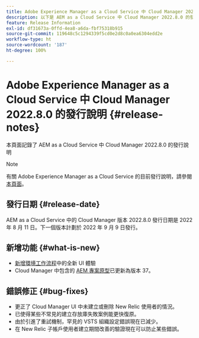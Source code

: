 ```yaml
---
title: Adobe Experience Manager as a Cloud Service 中 Cloud Manager 2022.8.0 的發行說明
description: 以下是 AEM as a Cloud Service 中 Cloud Manager 2022.8.0 的發行說明。
feature: Release Information
exl-id: df31673a-0ffd-4ea8-a6da-fbf75318b915
source-git-commit: 119648c5c1294339f5cd0e2d8c0a0ea6304edd2e
workflow-type: ht
source-wordcount: '187'
ht-degree: 100%

---
```


# Adobe Experience Manager as a Cloud Service 中 Cloud Manager 2022.8.0 的發行說明 {#release-notes}

本頁面記錄了 AEM as a Cloud Service 中 Cloud Manager 2022.8.0 的發行說明

>[!NOTE]
>
>有關 Adobe Experience Manager as a Cloud Service 的目前發行說明，請參閱[本頁面](/help/release-notes/release-notes-cloud/release-notes-current.md)。

## 發行日期 {#release-date}

AEM as a Cloud Service 中的 Cloud Manager 版本 2022.8.0 發行日期是 2022 年 8 月 11 日。下一個版本計劃於 2022 年 9 月 9 日發行。

## 新增功能 {#what-is-new}

* [新增環境工作流程](/help/implementing/cloud-manager/manage-environments.md)中的全新 UI 體驗
* Cloud Manager 中包含的 [AEM 專案原型](https://experienceleague.adobe.com/docs/experience-manager-core-components/using/developing/archetype/overview.html?lang=zh-Hant)已更新為版本 37。

## 錯誤修正 {#bug-fixes}

* 更正了 Cloud Manager UI 中未建立或刪除 New Relic 使用者的情況。
* 已使得某些不常見的建立存放庫失敗案例能更快復原。
* 由於引進了重試機制，罕見的 VSTS 組織設定錯誤現在已減少。
* 在 New Relic 子帳戶使用者建立期間改善的驗證現在可以防止某些錯誤。
